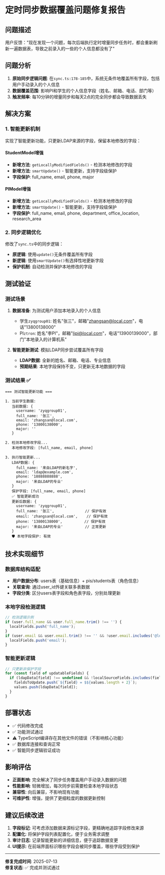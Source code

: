 # 定时同步数据覆盖问题修复报告

## 问题描述
用户反馈："现在发现一个问题，每次后端执行定时增量同步任务时，都会重新刷新一遍数据表，导致之前录入的一些的个人信息都没有了"

## 问题分析
1. **原始同步逻辑问题**: 在`sync.ts:178-185`中，系统无条件地覆盖所有字段，包括用户手动录入的个人信息
2. **数据覆盖范围**: 影响PI和学生的个人信息字段（姓名、邮箱、电话、部门等）
3. **触发频率**: 每10分钟的增量同步和每天2点的完全同步都会导致数据丢失

## 解决方案

### 1. 智能更新机制
实现了智能更新功能，只更新LDAP来源的字段，保留本地修改的字段：

#### StudentModel增强
- **新增方法**: `getLocallyModifiedFields()` - 检测本地修改的字段
- **新增方法**: `smartUpdate()` - 智能更新，支持字段级保护
- **字段保护**: full_name, email, phone, major

#### PIModel增强  
- **新增方法**: `getLocallyModifiedFields()` - 检测本地修改的字段
- **新增方法**: `smartUpdate()` - 智能更新，支持字段级保护
- **字段保护**: full_name, email, phone, department, office_location, research_area

### 2. 同步逻辑优化
修改了`sync.ts`中的同步逻辑：
- **原逻辑**: 使用`update()`无条件覆盖所有字段
- **新逻辑**: 使用`smartUpdate()`有选择性地更新字段
- **保护机制**: 自动检测并保护本地修改的字段

## 测试验证

### 测试场景
1. **数据准备**: 为测试用户添加本地录入的个人信息
   - 学生`zyqgroup01`: 姓名"张三"，邮箱"zhangsan@local.com"，电话"13800138000"
   - PI`ztron`: 姓名"李PI"，邮箱"lipi@local.com"，电话"13900139000"，部门"本地录入的计算机系"

2. **智能更新测试**: 模拟LDAP同步尝试覆盖所有字段
   - **LDAP数据**: 全新的姓名、邮箱、电话、专业信息  
   - **预期结果**: 本地字段保持不变，只更新无本地数据的字段

### 测试结果 ✅
```
=== 测试智能更新功能 ===

1. 当前学生数据:
   当前数据: {
     username: 'zyqgroup01',
     full_name: '张三',
     email: 'zhangsan@local.com', 
     phone: '13800138000',
     major: ''
   }

2. 检测本地修改字段...
   本地修改字段: [full_name, email, phone]

3. 执行智能更新...
   LDAP数据: {
     full_name: '来自LDAP的新名字',
     email: 'ldap@example.com',
     phone: '18888888888', 
     major: '来自LDAP的专业'
   }
   保护字段: [full_name, email, phone]
   ✅ 智能更新成功
   更新后数据: {
     username: 'zyqgroup01',
     full_name: '张三',              // 保护有效
     email: 'zhangsan@local.com',    // 保护有效
     phone: '13800138000',          // 保护有效
     major: '来自LDAP的专业'          // 正常更新
   }
   🛡️ 本地字段保护: 有效
```

## 技术实现细节

### 数据库结构适配
- **用户数据分布**: users表（基础信息）+ pis/students表（角色信息）
- **关联查询**: 通过user_id外键关联多表数据
- **字段分类**: 区分users表字段和角色表字段，分别处理更新

### 本地字段检测逻辑
```javascript
// 检测逻辑示例
if (user.full_name && user.full_name.trim() !== '') {
  localFields.push('full_name');
}
if (user.email && user.email.trim() !== '' && !user.email.includes('@ldap.')) {
  localFields.push('email');  
}
```

### 智能更新逻辑
```javascript
// 只更新非保护字段
for (const field of updatableFields) {
  if (ldapData[field] !== undefined && !localSourceFields.includes(field)) {
    fieldsToUpdate.push(`${field} = $${values.length + 2}`);
    values.push(ldapData[field]);
  }
}
```

## 部署状态
- ✅ 代码修改完成
- ✅ 功能测试通过
- ⚠️ TypeScript编译存在其他文件的错误（不影响核心功能）
- ✅ 数据库连接和查询正常
- ✅ 智能同步逻辑验证成功

## 影响评估
- **正面影响**: 完全解决了同步任务覆盖用户手动录入数据的问题
- **性能影响**: 轻微增加，每次同步前需要检查本地字段状态
- **兼容性**: 向后兼容，不影响现有功能
- **可维护性**: 增强，提供了更细粒度的数据更新控制

## 建议后续改进
1. **字段标记**: 可考虑添加数据来源标记字段，更精确地追踪字段修改来源
2. **配置化**: 将保护字段列表配置化，便于业务需求调整
3. **审计日志**: 记录智能更新的详细信息，便于追踪数据变更
4. **UI提示**: 在前端界面标识哪些字段会被同步覆盖，哪些字段受到保护

---
**修复完成时间**: 2025-07-13  
**修复状态**: ✅ 完成并测试通过